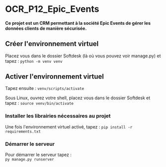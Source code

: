 # OCR_P12_Epic_Events

#### Ce projet est un CRM permettant à la société Epic Events de gérer les données clients de manière sécurisée.

## Créer l'environnement virtuel
Placez vous dans le dossier Softdesk (là où vous pouvez voir manage.py) et tapez :
`python -m venv venv`  

## Activer l'environnement virtuel

Tapez ensuite : 
`venv/scripts/activate`  

Sous Linux, ouvrez votre shell, placez vous dans le dossier Softdesk et tapez : 
`source venv/bin/activate`  

### Installer les librairies nécessaires au projet

Une fois l'environnement virtuel activé, tapez :
`pip install -r requirements.txt`  

### Démarrer le serveur

Pour démarrer le serveur tapez :             
`py manage.py runserver` 
